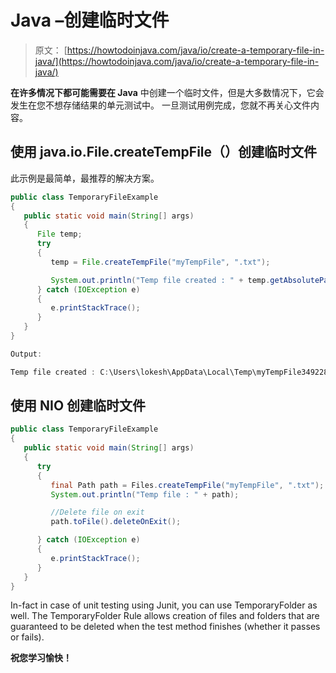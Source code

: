 # Java –创建临时文件

> 原文： [https://howtodoinjava.com/java/io/create-a-temporary-file-in-java/](https://howtodoinjava.com/java/io/create-a-temporary-file-in-java/)

**在许多情况下都可能需要在 Java** 中创建一个临时文件，但是大多数情况下，它会发生在您不想存储结果的单元测试中。 一旦测试用例完成，您就不再关心文件内容。

## 使用 java.io.File.createTempFile（）创建临时文件

此示例是最简单，最推荐的解决方案。

```java
public class TemporaryFileExample
{
   public static void main(String[] args)
   {
      File temp;
      try
      {
         temp = File.createTempFile("myTempFile", ".txt");

         System.out.println("Temp file created : " + temp.getAbsolutePath());
      } catch (IOException e)
      {
         e.printStackTrace();
      }
   }
}

Output:

Temp file created : C:\Users\lokesh\AppData\Local\Temp\myTempFile3492283537103788196.txt

```

## 使用 NIO 创建临时文件

```java
public class TemporaryFileExample
{
   public static void main(String[] args)
   {
      try
      {
         final Path path = Files.createTempFile("myTempFile", ".txt");
         System.out.println("Temp file : " + path);

         //Delete file on exit
         path.toFile().deleteOnExit();

      } catch (IOException e)
      {
         e.printStackTrace();
      }
   }
}

```

In-fact in case of unit testing using Junit, you can use TemporaryFolder as well. The TemporaryFolder Rule allows creation of files and folders that are guaranteed to be deleted when the test method finishes (whether it passes or fails).

**祝您学习愉快！**